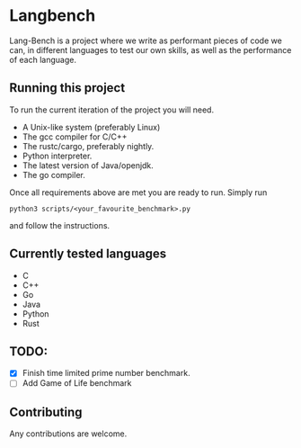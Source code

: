 # Langbench
Lang-Bench is a project where we write as performant pieces of code we can, in different languages to test our own skills, as well as the performance of each language.

## Running this project
To run the current iteration of the project you will need.

- A Unix-like system (preferably Linux)
- The gcc compiler for C/C++
- The rustc/cargo, preferably nightly.
- Python interpreter.
- The latest version of Java/openjdk.
- The go compiler.

Once all requirements above are met you are ready to run.
Simply run 
```
python3 scripts/<your_favourite_benchmark>.py
```
and follow the instructions.

## Currently tested languages

- C 
- C++
- Go 
- Java
- Python
- Rust 

## TODO:

- [x] Finish time limited prime number benchmark.  
- [ ] Add Game of Life benchmark  

## Contributing
Any contributions are welcome.
